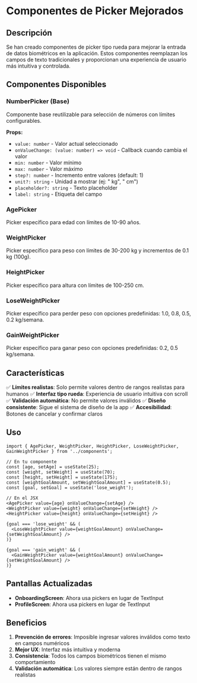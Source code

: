 # Componentes de Picker Mejorados

## Descripción
Se han creado componentes de picker tipo rueda para mejorar la entrada de datos biométricos en la aplicación. Estos componentes reemplazan los campos de texto tradicionales y proporcionan una experiencia de usuario más intuitiva y controlada.

## Componentes Disponibles

### NumberPicker (Base)
Componente base reutilizable para selección de números con límites configurables.

**Props:**
- `value: number` - Valor actual seleccionado
- `onValueChange: (value: number) => void` - Callback cuando cambia el valor
- `min: number` - Valor mínimo
- `max: number` - Valor máximo
- `step?: number` - Incremento entre valores (default: 1)
- `unit?: string` - Unidad a mostrar (ej: " kg", " cm")
- `placeholder?: string` - Texto placeholder
- `label: string` - Etiqueta del campo

### AgePicker
Picker específico para edad con límites de 10-90 años.

### WeightPicker
Picker específico para peso con límites de 30-200 kg y incrementos de 0.1 kg (100g).

### HeightPicker
Picker específico para altura con límites de 100-250 cm.

### LoseWeightPicker
Picker específico para perder peso con opciones predefinidas: 1.0, 0.8, 0.5, 0.2 kg/semana.

### GainWeightPicker
Picker específico para ganar peso con opciones predefinidas: 0.2, 0.5 kg/semana.

## Características

✅ **Límites realistas**: Solo permite valores dentro de rangos realistas para humanos
✅ **Interfaz tipo rueda**: Experiencia de usuario intuitiva con scroll
✅ **Validación automática**: No permite valores inválidos
✅ **Diseño consistente**: Sigue el sistema de diseño de la app
✅ **Accesibilidad**: Botones de cancelar y confirmar claros

## Uso

```tsx
import { AgePicker, WeightPicker, HeightPicker, LoseWeightPicker, GainWeightPicker } from '../components';

// En tu componente
const [age, setAge] = useState(25);
const [weight, setWeight] = useState(70);
const [height, setHeight] = useState(175);
const [weightGoalAmount, setWeightGoalAmount] = useState(0.5);
const [goal, setGoal] = useState('lose_weight');

// En el JSX
<AgePicker value={age} onValueChange={setAge} />
<WeightPicker value={weight} onValueChange={setWeight} />
<HeightPicker value={height} onValueChange={setHeight} />

{goal === 'lose_weight' && (
  <LoseWeightPicker value={weightGoalAmount} onValueChange={setWeightGoalAmount} />
)}

{goal === 'gain_weight' && (
  <GainWeightPicker value={weightGoalAmount} onValueChange={setWeightGoalAmount} />
)}
```

## Pantallas Actualizadas

- **OnboardingScreen**: Ahora usa pickers en lugar de TextInput
- **ProfileScreen**: Ahora usa pickers en lugar de TextInput

## Beneficios

1. **Prevención de errores**: Imposible ingresar valores inválidos como texto en campos numéricos
2. **Mejor UX**: Interfaz más intuitiva y moderna
3. **Consistencia**: Todos los campos biométricos tienen el mismo comportamiento
4. **Validación automática**: Los valores siempre están dentro de rangos realistas
